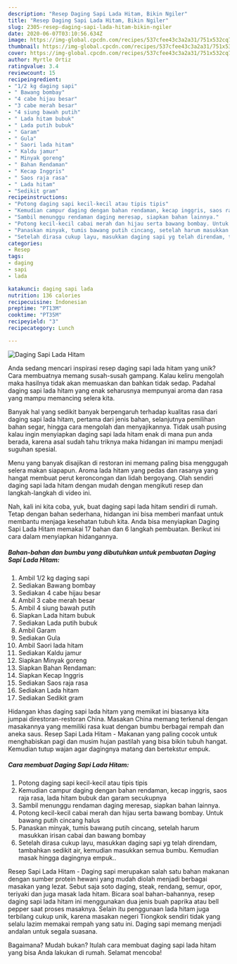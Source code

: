 ```yaml
---
description: "Resep Daging Sapi Lada Hitam, Bikin Ngiler"
title: "Resep Daging Sapi Lada Hitam, Bikin Ngiler"
slug: 2305-resep-daging-sapi-lada-hitam-bikin-ngiler
date: 2020-06-07T03:10:56.634Z
image: https://img-global.cpcdn.com/recipes/537cfee43c3a2a31/751x532cq70/daging-sapi-lada-hitam-foto-resep-utama.jpg
thumbnail: https://img-global.cpcdn.com/recipes/537cfee43c3a2a31/751x532cq70/daging-sapi-lada-hitam-foto-resep-utama.jpg
cover: https://img-global.cpcdn.com/recipes/537cfee43c3a2a31/751x532cq70/daging-sapi-lada-hitam-foto-resep-utama.jpg
author: Myrtle Ortiz
ratingvalue: 3.4
reviewcount: 15
recipeingredient:
- "1/2 kg daging sapi"
- " Bawang bombay"
- "4 cabe hijau besar"
- "3 cabe merah besar"
- "4 siung bawah putih"
- " Lada hitam bubuk"
- " Lada putih bubuk"
- " Garam"
- " Gula"
- " Saori lada hitam"
- " Kaldu jamur"
- " Minyak goreng"
- " Bahan Rendaman"
- " Kecap Inggris"
- " Saos raja rasa"
- " Lada hitam"
- "Sedikit gram"
recipeinstructions:
- "Potong daging sapi kecil-kecil atau tipis tipis"
- "Kemudian campur daging dengan bahan rendaman, kecap inggris, saos raja rasa, lada hitam bubuk dan garam secukupnya"
- "Sambil menunggu rendaman daging meresap, siapkan bahan lainnya."
- "Potong kecil-kecil cabai merah dan hijau serta bawang bombay. Untuk bawang putih cincang halus"
- "Panaskan minyak, tumis bawang putih cincang, setelah harum masukkan irisan cabai dan bawang bombay"
- "Setelah dirasa cukup layu, masukkan daging sapi yg telah direndam, tambahkan sedikit air, kemudian masukkan semua bumbu. Kemudian masak hingga dagingnya empuk.."
categories:
- Resep
tags:
- daging
- sapi
- lada

katakunci: daging sapi lada 
nutrition: 136 calories
recipecuisine: Indonesian
preptime: "PT13M"
cooktime: "PT35M"
recipeyield: "3"
recipecategory: Lunch

---
```



![Daging Sapi Lada Hitam](https://img-global.cpcdn.com/recipes/537cfee43c3a2a31/751x532cq70/daging-sapi-lada-hitam-foto-resep-utama.jpg)

Anda sedang mencari inspirasi resep daging sapi lada hitam yang unik? Cara membuatnya memang susah-susah gampang. Kalau keliru mengolah maka hasilnya tidak akan memuaskan dan bahkan tidak sedap. Padahal daging sapi lada hitam yang enak seharusnya mempunyai aroma dan rasa yang mampu memancing selera kita.

Banyak hal yang sedikit banyak berpengaruh terhadap kualitas rasa dari daging sapi lada hitam, pertama dari jenis bahan, selanjutnya pemilihan bahan segar, hingga cara mengolah dan menyajikannya. Tidak usah pusing kalau ingin menyiapkan daging sapi lada hitam enak di mana pun anda berada, karena asal sudah tahu triknya maka hidangan ini mampu menjadi suguhan spesial.

Menu yang banyak disajikan di restoran ini memang paling bisa menggugah selera makan siapapun. Aroma lada hitam yang pedas dan rasanya yang hangat membuat perut keroncongan dan lidah bergoyang. Olah sendiri daging sapi lada hitam dengan mudah dengan mengikuti resep dan langkah-langkah di video ini.


Nah, kali ini kita coba, yuk, buat daging sapi lada hitam sendiri di rumah. Tetap dengan bahan sederhana, hidangan ini bisa memberi manfaat untuk membantu menjaga kesehatan tubuh kita. Anda bisa menyiapkan Daging Sapi Lada Hitam memakai 17 bahan dan 6 langkah pembuatan. Berikut ini cara dalam menyiapkan hidangannya.

<!--inarticleads1-->

##### Bahan-bahan dan bumbu yang dibutuhkan untuk pembuatan Daging Sapi Lada Hitam:

1. Ambil 1/2 kg daging sapi
1. Sediakan  Bawang bombay
1. Sediakan 4 cabe hijau besar
1. Ambil 3 cabe merah besar
1. Ambil 4 siung bawah putih
1. Siapkan  Lada hitam bubuk
1. Sediakan  Lada putih bubuk
1. Ambil  Garam
1. Sediakan  Gula
1. Ambil  Saori lada hitam
1. Sediakan  Kaldu jamur
1. Siapkan  Minyak goreng
1. Siapkan  Bahan Rendaman:
1. Siapkan  Kecap Inggris
1. Sediakan  Saos raja rasa
1. Sediakan  Lada hitam
1. Sediakan Sedikit gram


Hidangan khas daging sapi lada hitam yang memikat ini biasanya kita jumpai direstoran-restoran China. Masakan China memang terkenal dengan masakannya yang memiliki rasa kuat dengan bumbu berbagai rempah dan aneka saus. Resep Sapi Lada Hitam - Makanan yang paling cocok untuk menghabiskan pagi dan musim hujan pastilah yang bisa bikin tubuh hangat. Kemudian tutup wajan agar dagingnya matang dan bertekstur empuk. 

<!--inarticleads2-->

##### Cara membuat Daging Sapi Lada Hitam:

1. Potong daging sapi kecil-kecil atau tipis tipis
1. Kemudian campur daging dengan bahan rendaman, kecap inggris, saos raja rasa, lada hitam bubuk dan garam secukupnya
1. Sambil menunggu rendaman daging meresap, siapkan bahan lainnya.
1. Potong kecil-kecil cabai merah dan hijau serta bawang bombay. Untuk bawang putih cincang halus
1. Panaskan minyak, tumis bawang putih cincang, setelah harum masukkan irisan cabai dan bawang bombay
1. Setelah dirasa cukup layu, masukkan daging sapi yg telah direndam, tambahkan sedikit air, kemudian masukkan semua bumbu. Kemudian masak hingga dagingnya empuk..


Resep Sapi Lada Hitam - Daging sapi merupakan salah satu bahan makanan dengan sumber protein hewani yang mudah diolah menjadi berbagai masakan yang lezat. Sebut saja soto daging, steak, rendang, semur, opor, teriyaki dan juga masak lada hitam. Bicara soal bahan-bahannya, resep daging sapi lada hitam ini menggunakan dua jenis buah paprika atau bell pepper saat proses masaknya. Selain itu penggunaan lada hitam juga terbilang cukup unik, karena masakan negeri Tiongkok sendiri tidak yang selalu lazim memakai rempah yang satu ini. Daging sapi memang menjadi andalan untuk segala suasana. 

Bagaimana? Mudah bukan? Itulah cara membuat daging sapi lada hitam yang bisa Anda lakukan di rumah. Selamat mencoba!
